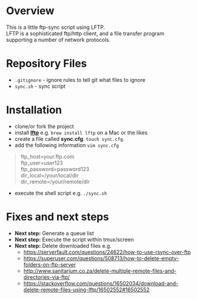# Overview
This is a little ftp-sync script using LFTP.  
LFTP is a sophisticated ftp/http client, and a file transfer program supporting a number of network protocols. 

# Repository Files
* `.gitignore` - ignore rules to tell git what files to ignore
* `sync.sh` - sync script

# Installation

* clone/or fork the project
* install **[lftp](http://lftp.yar.ru/)** e.g. `brew install lftp` on a Mac or the likes
* create a file called **sync.cfg**. `touch sync.cfg`.
* add the following information `vim sync.cfg`

> ftp_host=your.ftp.com  
> ftp_user=user123  
> ftp_password=password123  
> dir_local=/your/local/dir  
> dir_remote=/your/remote/dir

* execute the shell script e.g. `./sync.sh`

# Fixes and next steps
* **Next step:** Generate a queue list
* **Next step:** Execute the script within tmux/screen
* **Next step:** Delete downloaded files e.g. 
	* https://serverfault.com/questions/24622/how-to-use-rsync-over-ftp
	* https://superuser.com/questions/508713/how-to-delete-empty-folders-on-ftp-server
	* http://www.sanitarium.co.za/delete-multiple-remote-files-and-directories-via-ftp/
	* https://stackoverflow.com/questions/16502034/download-and-delete-remote-files-using-lftp/16502552#16502552